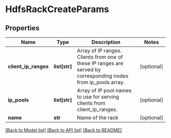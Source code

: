 # HdfsRackCreateParams

## Properties
Name | Type | Description | Notes
------------ | ------------- | ------------- | -------------
**client_ip_ranges** | **list[str]** | Array of IP ranges. Clients from one of these IP ranges are served by corresponding nodes from ip_pools array. | [optional] 
**ip_pools** | **list[str]** | Array of IP pool names to use for serving clients from client_ip_ranges. | [optional] 
**name** | **str** | Name of the rack | [optional] 

[[Back to Model list]](../README.md#documentation-for-models) [[Back to API list]](../README.md#documentation-for-api-endpoints) [[Back to README]](../README.md)


